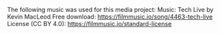 The following music was used for this media project:
Music: Tech Live by Kevin MacLeod
Free download: https://filmmusic.io/song/4463-tech-live
License (CC BY 4.0): https://filmmusic.io/standard-license

